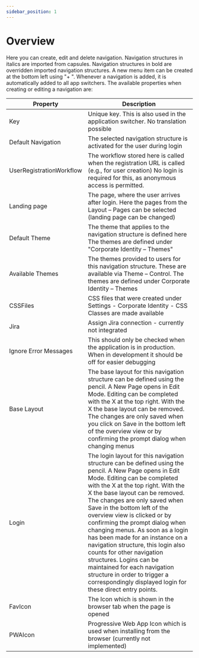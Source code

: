 ```yaml
---
sidebar_position: 1
---
```

# Overview

Here you can create, edit and delete navigation. Navigation structures in italics are imported from capsules. Navigation structures in bold are overridden imported navigation structures. A new menu item can be created at the bottom left using "+ ". Whenever a navigation is added, it is automatically added to all app switchers. The available properties when creating or editing a navigation are:

| Property | Description |
| --- | --- |
| Key | Unique key. This is also used in the application switcher. No translation possible |
| Default Navigation | The selected navigation structure is activated for the user during login |
| UserRegistrationWorkflow | The workflow stored here is called when the registration URL is called (e.g., for user creation) No login is required for this, as anonymous access is permitted. |
| Landing page | The page, where the user arrives after login. Here the pages from the Layout – Pages can be selected (landing page can be changed) |
| Default Theme | The theme that applies to the navigation structure is defined here The themes are defined under "Corporate Identity – Themes" |
| Available Themes | The themes provided to users for this navigation structure. These are available via Theme – Control. The themes are defined under Corporate Identity – Themes |
| CSSFiles | CSS files that were created under Settings - Corporate Identity - CSS Classes are made available |
| Jira | Assign Jira connection - currently not integrated |
| Ignore Error Messages | This should only be checked when the application is in production. When in development it should be off for easier debugging |
| Base Layout | The base layout for this navigation structure can be defined using the pencil. A New Page opens in Edit Mode. Editing can be completed with the X at the top right. With the X the base layout can be removed. The changes are only saved when you click on Save in the bottom left of the overview view or by confirming the prompt dialog when changing menus |
| Login | The login layout for this navigation structure can be defined using the pencil. A New Page opens in Edit Mode. Editing can be completed with the X at the top right. With the X the base layout can be removed. The changes are only saved when Save in the bottom left of the overview view is clicked or by confirming the prompt dialog when changing menus. As soon as a login has been made for an instance on a navigation structure, this login also counts for other navigation structures. Logins can be maintained for each navigation structure in order to trigger a correspondingly displayed login for these direct entry points. |
| FavIcon | The Icon which is shown in the browser tab when the page is opened |
| PWAIcon | Progressive Web App Icon which is used when installing from the browser (currently not implemented) |
